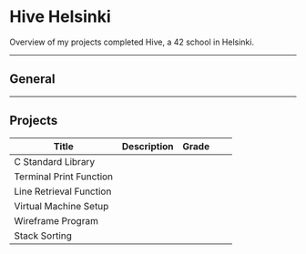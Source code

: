 # Hive Helsinki

Overview of my projects completed Hive, a 42 school in Helsinki.

---

## General

---

## Projects

| Title                   | Description | Grade |   |   |
|-------------------------|-------------|-------|---|---|
| C Standard Library      |             |       |   |   |
| Terminal Print Function |             |       |   |   |
| Line Retrieval Function |             |       |   |   |
| Virtual Machine Setup   |             |       |   |   |
| Wireframe Program       |             |       |   |   |
| Stack Sorting           |             |       |   |   |